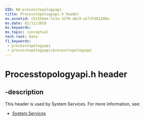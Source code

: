 ```yaml
---
UID: NA:processtopologyapi
title: Processtopologyapi.h header
ms.assetid: cb1556ee-511a-3270-a6c9-a173fd81200a
ms.date: 01/11/2019
ms.keywords: 
ms.topic: conceptual
tech.root: base
f1_keywords:
 - processtopologyapi
 - processtopologyapi/processtopologyapi
---
```


# Processtopologyapi.h header


## -description

This header is used by System Services. For more information, see:

- [System Services](../_base/index.md)

